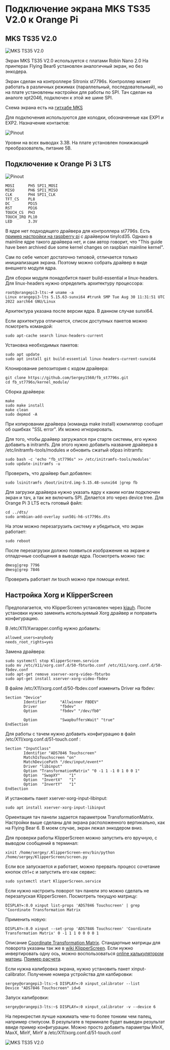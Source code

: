 # Подключение экрана MKS TS35 V2.0 к Orange Pi

## MKS TS35 V2.0

![MKS TS35 V2.0](./pic/ts35v20.webp)

Экран MKS TS35 V2.0 используется с платами Robin Nano 2.0 На принтерах Flying Bear6 установлен аналогичный экран, но без энкодера. 

Экран сделан на контроллере Sitronix st7796s. Контроллер может работать в различных режимах (параллельный, последовательный), но на плате установлены настройки для работы по SPI. Тач сделан на аналоге xpt2046, подключен к этой же шине SPI.

Схема экрана есть на [гитхабе MKS](https://github.com/makerbase-mks/MKS-TFT-Hardware/tree/master/MKS%20TS35/MKS%20TS35%20V2.0_001)

Для подключения используются две колодки, обозначенные как EXP1 и EXP2. Назначение контактов:

![Pinout](./pic/MKS_TS35_TFT_pinout.png)

Уровни на всех выводах 3.3В. На плате установлен понижающий преобразователь, питание 5В.

## Подключение к Orange Pi 3 LTS

![Pinout](./pic/opi3lts_pinout.png)

```
MOSI      PH5 SPI1_MOSI
MISO      PH6 SPI1_MISO
CLK       PH4 SPI1_CLK
TFT_CS    PL8
DC        PD15 
RST       PD16
TOUCH_CS  PH3
TOUCH_IRQ PL10
LED       3.3V
```

В ядре нет подходящего драйвера для контроллера st7796s. Есть [пример настройки на raspberry pi](https://github.com/willngton/3DPrinterConfig/blob/main/mks_ts35/mks_ts35_guide_archived.md) с драйвером tinylcd35. Однако в mainline ядре такого драйвера нет, и сам автор говорит, что "This guide have been archived due some kernel changes on raspbian mainline kernel".

Сам по себе чипсет достаточно типовой, отличается только инициализация экрана. Поэтому можно собрать драйвер в виде внешнего модуля ядра.

Для сборки модуля понадобится пакет build-essential и linux-headers. Для linux-headers нужно определить архитектуру процессора:

```
root@orangepi3-lts:~# uname -a
Linux orangepi3-lts 5.15.63-sunxi64 #trunk SMP Tue Aug 30 11:31:51 UTC 2022 aarch64 GNU/Linux
```

Архитектура указана после версии ядра. В данном случае sunxi64. 

Если архитектура отличается, список доступных пакетов можно псмотреть командой:

```
sudo apt-cache search linux-headers-current
```

Установка необходимых пакетов:

```
sudo apt update
sudo apt install git build-essential linux-headers-current-sunxi64
```

Клонирование репозитория с кодом драйвера:

```
git clone https://github.com/Sergey1560/fb_st7796s.git
cd fb_st7796s/kernel_module/
```

Сборка драйвера:

```
make
sudo make install
make clean
sudo depmod -A
```

При копировании драйвера (команда make install) компилятор сообщит об ошибках "SSL error". Их можно игнорировать.

Для того, чтобы драйвер загружался при старте системы, его нужно добавить в initramfs. Для этого нужно добавить название драйвера в /etc/initramfs-tools/modules и обновить сжатый образ initramfs:

```
sudo bash -c 'echo "fb_st7796s" >> /etc/initramfs-tools/modules'
sudo update-initramfs -u
```

Проверить, что драйвер был добавлен:

```
sudo lsinitramfs /boot/initrd.img-5.15.48-sunxi64 |grep fb
```

Для загрузки драйвера нужно указать ядру к каким ногам подключен экран и тач, а так же включить SPI. Делается это через device tree. Для Orange Pi 3 LTS есть готовый файл:

```
cd ../dts/
sudo armbian-add-overlay sun50i-h6-st7796s.dts
```

На этом можно перезагрузить систему и убедиться, что экран работает:

```
sudo reboot
```

После перезагрузки должно появиться изображение на экране и отладочные сообщения в выводе ядра. Посмотреть можно так:

```
dmesg|grep 7796
dmesg|grep 7846
```

Проверить работает ли touch можно при помощи evtest.

## Настройка Xorg и KlipperScreen

Предполагается, что KlipperScreen установлен через [kiauh](https://github.com/th33xitus/kiauh). После установки нужно заменить используемый Xorg драйвер и поправить конфигурацию.

В /etc/X11/Xwrapper.config нужно добавить:

```
allowed_users=anybody
needs_root_rights=yes
```

Замена драйвера:

```
sudo systemctl stop KlipperScreen.service
sudo mv /etc/X11/xorg.conf.d/50-fbturbo.conf /etc/X11/xorg.conf.d/50-fbdev.conf
sudo apt-get remove xserver-xorg-video-fbturbo
sudo apt-get install xserver-xorg-video-fbdev
```

В файле /etc/X11/xorg.conf.d/50-fbdev.conf изменить Driver на fbdev:

```
Section "Device"
        Identifier      "Allwinner FBDEV"
        Driver          "fbdev"
        Option          "fbdev" "/dev/fb0"

        Option          "SwapbuffersWait" "true"
EndSection
```

Для работы с тачем нужно добавить конфигурацию в файл /etc/X11/xorg.conf.d/51-touch.conf :

```
Section "InputClass"
        Identifier "ADS7846 Touchscreen"
        MatchIsTouchscreen "on"
        MatchDevicePath "/dev/input/event*"
        Driver "libinput"
    	Option "TransformationMatrix" "0 -1 1 -1 0 1 0 0 1"
        Option	"SwapXY"	"1"
        Option	"InvertX"	"1"
        Option	"InvertY"	"1"
EndSection
```

И установить пакет xserver-xorg-input-libinput:

```
sudo apt install xserver-xorg-input-libinput
```

Ориентация тач панели задается параметром TransformationMatrix. Настройки выше сделаны для экрана расположенного вертикально, как на Flying Bear 6. В моем случае, экран лежал энкодером вниз.

Для проверки работы KlipperScreen можно запустить его вручную, с выводом сообщений в терминал:

```
xinit /home/sergey/.KlipperScreen-env/bin/python /home/sergey/KlipperScreen/screen.py
```

Если все запускается и работает, можно прервать процесс сочетание кнопок ctrl+c и запустить его как сервис:

```
sudo systemctl start KlipperScreen.service 
```

Если нужно настроить поворот тач панели это можно сделать не перезапуская KlipperScreen. Посмотреть текущую матрицу:

```
DISPLAY=:0.0 xinput list-props 'ADS7846 Touchscreen' | grep "Coordinate Transformation Matrix
```

Применить новую:

```
DISPLAY=:0.0 xinput --set-prop 'ADS7846 Touchscreen' 'Coordinate Transformation Matrix' 0 -1 1 1 0 0 0 0 1
```

Описание [Coordinate Transformation Matrix](https://wiki.ubuntu.com/X/InputCoordinateTransformation). Стандартные матрицы для поворота указаны так же в [wiki KlipperScreen](https://klipperscreen.readthedocs.io/en/latest/Installation/).
Если нужно инвертировать одну ось, можно воспользоваться [online калькулятором матриц](https://matrixcalc.org/). [Пример расчета](https://unix.stackexchange.com/questions/685039/x11-how-to-invert-axis-on-touchscreen-matrix).

Если нужна калибровка экрана, нужно установить пакет xinput-calibrator. Получение номера устройства для калбировки:

```
sergey@orangepi3-lts:~$ DISPLAY=:0 xinput_calibrator --list
Device "ADS7846 Touchscreen" id=6
```

Запуск калибровки:

```
sergey@orangepi3-lts:~$ DISPLAY=:0 xinput_calibrator -v --device 6
```

На перекрестия лучше нажимать чем-то более тонким чем палец, например стилусом. В результате в терминале будет выведен результат ввиде пример конфигурации. Можно просто добавить параметры MinX, MaxX, MinY, MinY в /etc/X11/xorg.conf.d/51-touch.conf

![MKS TS35 V2.0](./pic/klipperscreen.png)